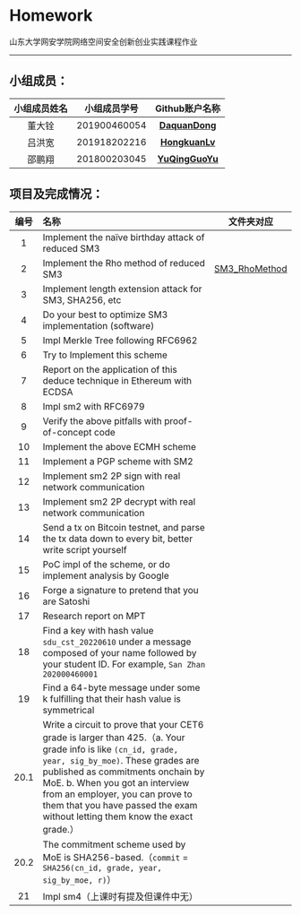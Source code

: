 # Homework

山东大学网安学院网络空间安全创新创业实践课程作业

------

## 小组成员：

| 小组成员姓名 | 小组成员学号 |                  Github账户名称                   |
| :----------: | :----------: | :-----------------------------------------------: |
|    董大铨    | 201900460054 |  [**DaquanDong**](https://github.com/DaquanDong)  |
|    吕洪宽    | 201918202216 | [**HongkuanLv** ](https://github.com/HongkuanLv)  |
|    邵鹏翔    | 201800203045 | [**YuQingGuoYu**](https://github.com/YuQingGuoYu) |

## 项目及完成情况：

| 编号 | 名称                                                         | 文件夹对应                                                   |
| :--: | :----------------------------------------------------------- | ------------------------------------------------------------ |
|  1   | Implement the naïve birthday attack of reduced SM3           |                                                              |
|  2   | Implement the Rho method of reduced SM3                      | [SM3_RhoMethod](https://github.com/DaquanDong/Homework/tree/main/SM3_RhoMethod) |
|  3   | Implement length extension attack for SM3, SHA256, etc       |                                                              |
|  4   | Do your best to optimize SM3 implementation (software)       |                                                              |
|  5   | Impl Merkle Tree following RFC6962                           |                                                              |
|  6   | Try to Implement this scheme                                 |                                                              |
|  7   | Report on the application of this deduce technique in Ethereum with ECDSA |                                                              |
|  8   | Impl sm2 with RFC6979                                        |                                                              |
|  9   | Verify the above pitfalls with proof-of-concept code         |                                                              |
|  10  | Implement the above ECMH scheme                              |                                                              |
|  11  | Implement a PGP scheme with SM2                              |                                                              |
|  12  | Implement sm2 2P sign with real network communication        |                                                              |
|  13  | Implement sm2 2P decrypt with real network communication     |                                                              |
|  14  | Send a tx on Bitcoin testnet, and parse the tx data down to every bit, better write script yourself |                                                              |
|  15  | PoC impl of the scheme, or do implement analysis by Google   |                                                              |
|  16  | Forge a signature to pretend that you are Satoshi            |                                                              |
|  17  | Research report on MPT                                       |                                                              |
|  18  | Find a key with hash value `sdu_cst_20220610` under a message composed of your name followed by your student ID. For example, `San Zhan 202000460001` |                                                              |
|  19  | Find a 64-byte message under some k fulfilling that their hash value is symmetrical |                                                              |
| 20.1 | Write a circuit to prove that your CET6 grade is larger than 425.（a. Your grade info is like `(cn_id, grade, year, sig_by_moe)`. These grades are published as commitments onchain by MoE. b. When you got an interview from an employer, you can prove to them that you have passed the exam without letting them know the exact grade.） |                                                              |
| 20.2 | The commitment scheme used by MoE is SHA256-based.（`commit` = `SHA256(cn_id, grade, year, sig_by_moe, r)`） |                                                              |
|  21  | Impl sm4（上课时有提及但课件中无）                           |                                                              |
